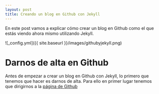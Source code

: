 ```yaml
---
layout: post
title: Creando un blog en Github con Jekyll
---
```


En este post vamos a explicar cómo crear un blog en Github como el que estás viendo ahora mismo utilizando Jekyll.

![_config.yml]({{ site.baseurl }}/images/githubyjekyll.png)

# Darnos de alta en Github
Antes de empezar a crear un blog en Github con Jekyll, lo primero que tenemos que hacer es darnos de alta. Para ello en primer lugar tenemos que dirigirnos a la [página de Github](https://github.com/)
